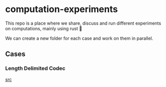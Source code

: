 # computation-experiments

This repo is a place where we share, discuss and run different experiments on computations, mainly using rust 🦀

We can create a new folder for each case and work on them in parallel.

## Cases

### Length Delimited Codec

[src](https://github.com/orxfun/computation-experiments/tree/main/src/length-delimited-codec)
